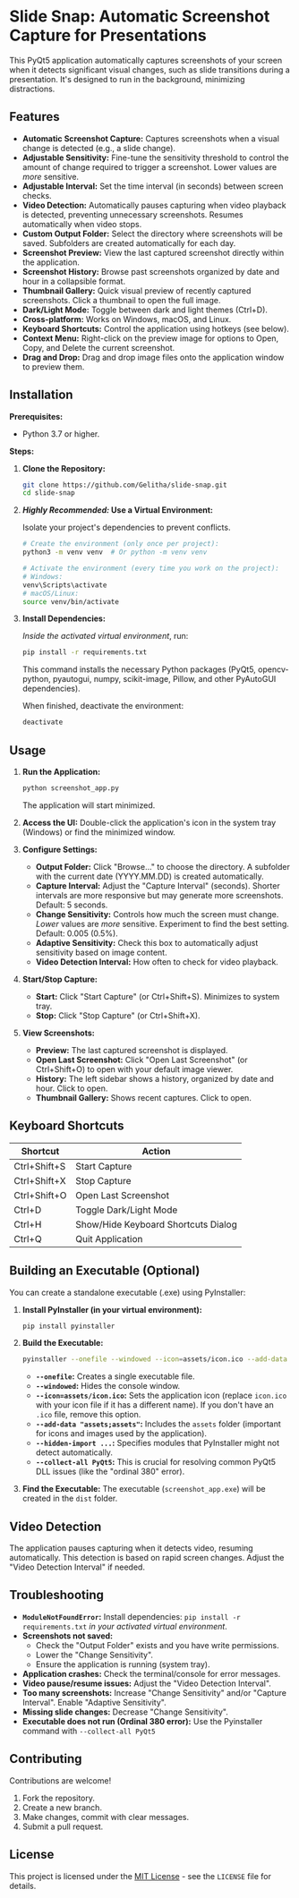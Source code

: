 # Slide Snap: Automatic Screenshot Capture for Presentations

This PyQt5 application automatically captures screenshots of your screen when it detects significant visual changes, such as slide transitions during a presentation. It's designed to run in the background, minimizing distractions.

## Features

*   **Automatic Screenshot Capture:** Captures screenshots when a visual change is detected (e.g., a slide change).
*   **Adjustable Sensitivity:** Fine-tune the sensitivity threshold to control the amount of change required to trigger a screenshot.  Lower values are *more* sensitive.
*   **Adjustable Interval:** Set the time interval (in seconds) between screen checks.
*   **Video Detection:** Automatically pauses capturing when video playback is detected, preventing unnecessary screenshots. Resumes automatically when video stops.
*   **Custom Output Folder:** Select the directory where screenshots will be saved. Subfolders are created automatically for each day.
*   **Screenshot Preview:** View the last captured screenshot directly within the application.
*   **Screenshot History:** Browse past screenshots organized by date and hour in a collapsible format.
*   **Thumbnail Gallery:** Quick visual preview of recently captured screenshots. Click a thumbnail to open the full image.
*   **Dark/Light Mode:** Toggle between dark and light themes (Ctrl+D).
*   **Cross-platform:** Works on Windows, macOS, and Linux.
*   **Keyboard Shortcuts:** Control the application using hotkeys (see below).
* **Context Menu:** Right-click on the preview image for options to Open, Copy, and Delete the current screenshot.
* **Drag and Drop:** Drag and drop image files onto the application window to preview them.

## Installation

**Prerequisites:**

*   Python 3.7 or higher.

**Steps:**

1.  **Clone the Repository:**

    ```bash
    git clone https://github.com/Gelitha/slide-snap.git
    cd slide-snap
    ```

2.  **_Highly Recommended:_ Use a Virtual Environment:**

    Isolate your project's dependencies to prevent conflicts.

    ```bash
    # Create the environment (only once per project):
    python3 -m venv venv  # Or python -m venv venv

    # Activate the environment (every time you work on the project):
    # Windows:
    venv\Scripts\activate
    # macOS/Linux:
    source venv/bin/activate
    ```

3.  **Install Dependencies:**

    *Inside the activated virtual environment*, run:

    ```bash
    pip install -r requirements.txt
    ```

    This command installs the necessary Python packages (PyQt5, opencv-python, pyautogui, numpy, scikit-image, Pillow, and other PyAutoGUI dependencies).

    When finished, deactivate the environment:

    ```bash
    deactivate
    ```

## Usage

1.  **Run the Application:**

    ```bash
    python screenshot_app.py
    ```
    The application will start minimized.

2.  **Access the UI:** Double-click the application's icon in the system tray (Windows) or find the minimized window.

3.  **Configure Settings:**

    *   **Output Folder:** Click "Browse..." to choose the directory. A subfolder with the current date (YYYY.MM.DD) is created automatically.
    *   **Capture Interval:** Adjust the "Capture Interval" (seconds). Shorter intervals are more responsive but may generate more screenshots. Default: 5 seconds.
    *   **Change Sensitivity:** Controls how much the screen must change. *Lower* values are *more* sensitive. Experiment to find the best setting. Default: 0.005 (0.5%).
    *   **Adaptive Sensitivity:** Check this box to automatically adjust sensitivity based on image content.
    *   **Video Detection Interval:** How often to check for video playback.

4.  **Start/Stop Capture:**

    *   **Start:** Click "Start Capture" (or Ctrl+Shift+S). Minimizes to system tray.
    *   **Stop:** Click "Stop Capture" (or Ctrl+Shift+X).

5.  **View Screenshots:**

    *   **Preview:** The last captured screenshot is displayed.
    *   **Open Last Screenshot:** Click "Open Last Screenshot" (or Ctrl+Shift+O) to open with your default image viewer.
    *   **History:** The left sidebar shows a history, organized by date and hour. Click to open.
    *   **Thumbnail Gallery:** Shows recent captures. Click to open.

## Keyboard Shortcuts

| Shortcut          | Action                               |
| ----------------- | ------------------------------------ |
| Ctrl+Shift+S     | Start Capture                        |
| Ctrl+Shift+X     | Stop Capture                         |
| Ctrl+Shift+O     | Open Last Screenshot                |
| Ctrl+D           | Toggle Dark/Light Mode              |
| Ctrl+H           | Show/Hide Keyboard Shortcuts Dialog |
| Ctrl+Q           | Quit Application                     |

## Building an Executable (Optional)

You can create a standalone executable (.exe) using PyInstaller:

1.  **Install PyInstaller (in your virtual environment):**

    ```bash
    pip install pyinstaller
    ```

2.  **Build the Executable:**

    ```bash
    pyinstaller --onefile --windowed --icon=assets/icon.ico --add-data "assets;assets" --hidden-import PyQt5.QtWidgets --hidden-import PyQt5.QtGui --hidden-import PyQt5.QtCore --hidden-import skimage.metrics --collect-all PyQt5 screenshot_app.py
    ```
    *   **`--onefile`:** Creates a single executable file.
    *   **`--windowed`:** Hides the console window.
    *   **`--icon=assets/icon.ico`:** Sets the application icon (replace `icon.ico` with your icon file if it has a different name).  If you don't have an `.ico` file, remove this option.
    *   **`--add-data "assets;assets"`:** Includes the `assets` folder (important for icons and images used by the application).
    *   **`--hidden-import ...`:**  Specifies modules that PyInstaller might not detect automatically.
    *   **`--collect-all PyQt5`:**  This is crucial for resolving common PyQt5 DLL issues (like the "ordinal 380" error).

3.  **Find the Executable:**  The executable (`screenshot_app.exe`) will be created in the `dist` folder.

## Video Detection

The application pauses capturing when it detects video, resuming automatically.  This detection is based on rapid screen changes. Adjust the "Video Detection Interval" if needed.

## Troubleshooting

*   **`ModuleNotFoundError`:**  Install dependencies: `pip install -r requirements.txt` *in your activated virtual environment*.
*   **Screenshots not saved:**
    *   Check the "Output Folder" exists and you have write permissions.
    *   Lower the "Change Sensitivity".
    *   Ensure the application is running (system tray).
*   **Application crashes:**  Check the terminal/console for error messages.
*   **Video pause/resume issues:** Adjust the "Video Detection Interval".
*   **Too many screenshots:** Increase "Change Sensitivity" and/or "Capture Interval". Enable "Adaptive Sensitivity".
*   **Missing slide changes:** Decrease "Change Sensitivity".
* **Executable does not run (Ordinal 380 error):** Use the Pyinstaller command with `--collect-all PyQt5`

## Contributing

Contributions are welcome!

1.  Fork the repository.
2.  Create a new branch.
3.  Make changes, commit with clear messages.
4.  Submit a pull request.

## License

This project is licensed under the [MIT License](LICENSE) - see the `LICENSE` file for details.
